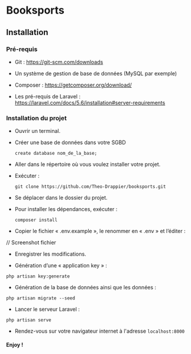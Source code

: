 # Booksports

## Installation

### Pré-requis
* Git : https://git-scm.com/downloads

* Un système de gestion de base de données (MySQL par exemple)

* Composer : https://getcomposer.org/download/

* Les pré-requis de Laravel : https://laravel.com/docs/5.6/installation#server-requirements

### Installation du projet

* Ouvrir un terminal.

* Créer une base de données dans votre SGBD
    ```
    create database nom_de_la_base;
    ```

* Aller dans le répertoire où vous voulez installer votre projet.

* Exécuter : 
    ```
    git clone https://github.com/Theo-Drappier/booksports.git
    ```

* Se déplacer dans le dossier du projet.

* Pour installer les dépendances, exécuter :
    ```
    composer install
    ```
    
* Copier le fichier « .env.example », le renommer en « .env » et l’éditer :

// Screenshot fichier

* Enregistrer les modifications.

* Génération d’une « application key » :
```
php artisan key:generate
```
* Génération de la base de données ainsi que les données :
```
php artisan migrate --seed
```

* Lancer le serveur Laravel :
```
php artisan serve
```

* Rendez-vous sur votre navigateur internet à l'adresse ```localhost:8000```

#### Enjoy !
